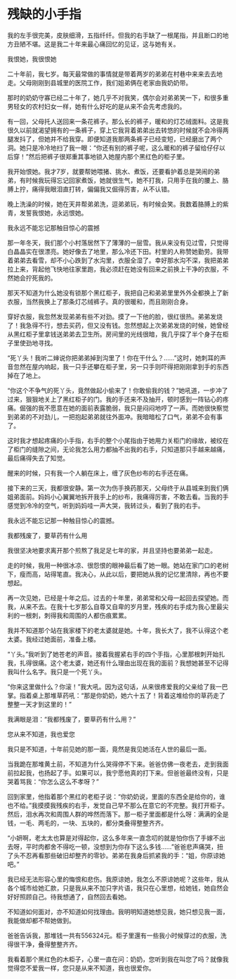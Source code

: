 # 残缺的小手指

我的左手很完美，皮肤细滑，五指纤纤。但我的右手缺了一根尾指，并且断口的地方丑陋不堪。这是我二十年来最心痛回忆的见证，这与她有关。 

我恨她，我很恨她 

二十年前，我七岁。每天最常做的事情就是带着两岁的弟弟在村巷中来来去去地走。父母刚刚到县城里的医院工作，我们姐弟俩在老家由我奶奶带。 

那时的奶奶守寡已经二十年了，她几乎不对我笑，偶尔会对弟弟笑一下，和很多重男轻女的农村妇女一样，她有什么好吃的是从来不会先考虑我的。 

有一回，父母托人送回来一条花裤子。那么长的裤子，暖和的灯芯绒面料。这是我很久以前就渴望拥有的一条裤子，穿上它我背着弟弟出去转悠的时候就不会冷得两腿发抖了，但她并不给我穿。即便知道我那两条裤子已经变短，已经磨出了两个洞。她只是冷冷地扫了我一眼：“你还有别的裤子呢，这么暖和的裤子留给仔仔以后穿！”然后把裤子很郑重其事地锁入她屋内那个黑红色的柜子里。 

我开始恨她。我才7岁，就要帮她喂猪、挑水、煮饭，还要看护着总是哭闹的弟弟，有时候我玩得忘记回家煮饭，她就很生气，她不打我，只用手在我的腰上、胳膊上拧，痛得我眼泪直打转，偏偏我又倔得厉害，从不认错。 

晚上洗澡的时候，她在天井帮弟弟洗，逗弟弟玩，有时候会笑。我数着胳膊上的紫青，发誓我恨她，永远恨她。 

我永远不能忘记那触目惊心的震撼 

那一年冬天，我们那个小村落居然下了薄薄的一层雪。我从来没有见过雪，只觉得白晶晶实在很漂亮。她好像去了地里，那么冷还下田。村里的人称赞她勤劳。我带着弟弟去看雪，却不小心跌到了水沟里，衣服全湿了。幸好那水沟不深，我把弟弟拉上来，背起他飞快地往家里跑，我必须赶在她没有回来之前换上干净的衣服，不然她会拧死我的。 

那天不知道为什么她没有锁那个黑红柜子，我把自己和弟弟里里外外全都换上了新衣服，当然我换上了那条灯芯绒裤子。真的很暖和，而且刚刚合身。 

穿好衣服，我忽然发现弟弟有些不对劲。摸了一下他的脸，很红很热。弟弟发烧了！我急得不行，想去买药，但又没有钱。忽然想起上次弟弟发烧的时候，她曾经从黑红柜子里拿钱送弟弟去卫生所。房间里的光线很暗，我几乎探了半个身子在柜子里使劲地寻找。 

“死丫头！我听二婶说你把弟弟掉到沟里了！你在干什么？……”这时，她刺耳的声音忽然在屋内响起，我一只手还攀在柜子里，另一只手则吓得把刚刚拿到手的东西掉在了地上。 

“你这个不争气的死丫头，竟然做起小偷来了！你敢偷我的钱？”她吼道，一步冲了过来，狠狠地关上了黑红柜子的门。我的手还来不及抽开，顿时感到一阵钻心的疼痛。倔强的我不愿意在她的面前表露脆弱，我只是闷闷地哼了一声。而她很快察觉到弟弟的不对劲儿，一把抱起弟弟就往外面冲。我暗暗松了口气，弟弟不会有事了。 

这时我才想起疼痛的小手指，右手的整个小尾指由于她用力关柜门的缘故，被绞在了柜门的缝隙之间，无论我怎么用力都抽不出我的右手，只知道那只手越来越痛，最后痛得失去了知觉。 

醒来的时候，只有我一个人躺在床上，缠了灰色纱布的右手还在痛。 

接下来的三天，我都很安静。第一次为伤手换药那天，父母终于从县城来到我们俩姐弟面前。妈妈小心翼翼地拆开我手上的纱布，我痛得厉害，不敢去看。当我的手感觉到冷冷的空气，听到妈妈哇一声大哭，我转过头，看到了我的右手。 

我永远不能忘记那一种触目惊心的震撼。 

我都残废了，要草药有什么用 

我很坚决地要求离开那个煎熬了我足足七年的家，并且坚持也要弟弟一起走。 

走的时候，我用一种很冰凉、很怨恨的眼神最后看了她一眼。她站在家门口的老树下，瘦而高，站得笔直。我决心，从此以后，要把她从我的记忆里清除，再也不要想起。 

再一次见她，已经是十年之后。过去的十年里，弟弟常和父母一起回去探望她。而我，从来不去。在我十七岁那么自尊又自卑的岁月里，残疾的右手成为我心里最尖利的一根刺，刺得我和周围的人都伤痕累累。 

我并不知道那个站在我家楼下的老太婆就是她。十年，我长大了，我不认得这个老太婆。我经过她面前，准备上楼。 

“丫头。”我听到了她苍老的声音。接着我握紧右手的四个手指，心里那根刺开始扎我，扎得很痛。这个老太婆，她还有什么理由出现在我的面前？我想她甚至不记得我叫什么名字。我只是一个死丫头。 

“你来这里做什么？你滚！”我大吼。因为这句话，从来很疼爱我的父亲给了我一巴掌。指着桌上那堆草药吼：“那是你奶奶，她六十五了！背着这堆给你的草药走了整整一天才到这里的！” 

我满眼是泪：“我都残废了，要草药有什么用？” 

您从来不知道，我也爱您 

我只是不知道，十年前见她的那一面，竟然是我见她活在人世的最后一面。 

当我跪在那堆黄土前，不知道为什么哭得停不下来。爸爸仿佛一夜老去，走到我面前拉起我，也扬起了手。如果可以，我宁愿他真的打下来。但爸爸最终没有，只是哭着骂我：“你怎么这么不孝呀？” 

回到家里，他指着那个黑红的老柜子说：“你奶奶说，里面的东西全是给你的，谁也不给。”我摸摸我残疾的右手，发觉自己早不那么在意它的不完整。我打开柜子。然后，泪水再次和周围人群的哗然而落下。那一柜子里面都是什么呀：满满的全是钱，一毛、两毛的，一块、五块的，都分类叠得整整齐齐。 

“小妍啊，老太太也算是对得起你，这么多年来一直念叨的就是怕你伤了手嫁不出去呀，平时肉都舍不得吃一顿，没想到为你存下这么多钱……”爸爸悲声痛哭，扭了头不忍再看那些破旧却整齐的零钞。弟弟在我身后抓紧我的手：“姐，你原谅她吧。” 

我已经无法形容心里的悔恨和悲伤。我原谅她，我怎么不原谅她呢？这些年，我从各个城市给她汇款，只是我从来不加只字片语，我只在心里想，给她钱，她自然会好好照顾自己。待我想通了，自然回去看她。 

不知道如何面对，亦不知道如何找理由。我明明知道她想见我，她只想见我一面，我能做却都不帮她做到。 

爸爸告诉我，那堆钱一共有556324元。柜子里還有一些我小时候穿过的衣服，洗得很干净，叠得整整齐齐。 

我看着那个黑红色的木柜子，心里一直在问：奶奶，您听到我在叫您了吗？就像我觉得您不爱我一样，您只是从来不知道，我也很爱你。